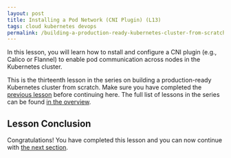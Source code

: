 ```yaml
---
layout: post
title: Installing a Pod Network (CNI Plugin) (L13)
tags: cloud kubernetes devops
permalink: /building-a-production-ready-kubernetes-cluster-from-scratch/lesson-13
---
```


In this lesson, you will learn how to nstall and configure a CNI plugin (e.g.,
Calico or Flannel) to enable pod communication across nodes in the Kubernetes
cluster.

This is the thirteenth lesson in the series on building a production-ready
Kubernetes cluster from scratch. Make sure you have completed the
[previous lesson](/building-a-production-ready-kubernetes-cluster-from-scratch/lesson-12)
before continuing here. The full list of lessons in the series can be found
[in the overview](/building-a-production-ready-kubernetes-cluster-from-scratch).

## Lesson Conclusion

<!-- TODO -->

Congratulations! You have completed this lesson and you can now continue with
[the next section](/building-a-production-ready-kubernetes-cluster-from-scratch/section-5).
